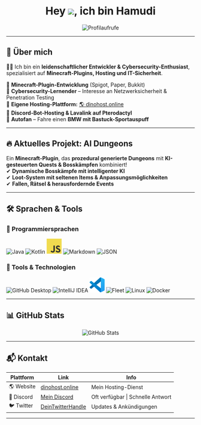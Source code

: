 <h1 align="center">Hey <img src="https://media.giphy.com/media/hvRJCLFzcasrR4ia7z/giphy.gif" width="50">, ich bin Hamudi</h1>

<p align="center"> 
  <img src="https://komarev.com/ghpvc/?username=Royallars&label=Profilaufrufe&color=0e75b6&style=flat" alt="Profilaufrufe" />
</p>

---

## 🚀 Über mich  
👨‍💻 Ich bin ein **leidenschaftlicher Entwickler & Cybersecurity-Enthusiast**, spezialisiert auf **Minecraft-Plugins, Hosting und IT-Sicherheit**.  

🔹 **Minecraft-Plugin-Entwicklung** (Spigot, Paper, Bukkit)  
🔹 **Cybersecurity-Lernender** – Interesse an Netzwerksicherheit & Penetration Testing  
🔹 **Eigene Hosting-Plattform:** [🌎 dinohost.online](https://dinohost.online)  
🔹 **Discord-Bot-Hosting & Lavalink auf Pterodactyl**  
🔹 **Autofan** – Fahre einen **BMW mit Bastuck-Sportauspuff**  

---

## 🔥 Aktuelles Projekt: AI Dungeons  
Ein **Minecraft-Plugin**, das **prozedural generierte Dungeons** mit **KI-gesteuerten Quests & Bosskämpfen** kombiniert!  
✔ **Dynamische Bosskämpfe mit intelligenter KI**  
✔ **Loot-System mit seltenen Items & Anpassungsmöglichkeiten**  
✔ **Fallen, Rätsel & herausfordernde Events**  

---

## 🛠️ Sprachen & Tools  
### 📌 Programmiersprachen  
<p align="left">
  <img src="https://cdn.iconscout.com/icon/free/png-512/java-43-569305.png" alt="Java" width="40" height="40"/>
  <img src="https://seeklogo.com/images/K/kotlin-logo-6A9E0484CA-seeklogo.com.png" alt="Kotlin" width="40" height="40"/>
  <img src="https://raw.githubusercontent.com/github/explore/80688e429a7d4ef2fca1e82350fe8e3517d3494d/topics/javascript/javascript.png" alt="JavaScript" width="40" height="40"/>
  <img src="https://upload.wikimedia.org/wikipedia/commons/4/48/Markdown-mark.svg" alt="Markdown" width="40" height="40"/>
  <img src="https://upload.wikimedia.org/wikipedia/commons/c/c9/JSON_vector_logo.svg" alt="JSON" width="40" height="40"/>
</p>

### 🔧 Tools & Technologien  
<p align="left">
  <img src="https://upload.wikimedia.org/wikipedia/commons/thumb/a/ae/Github-desktop-logo-symbol.svg/120px-Github-desktop-logo-symbol.svg.png" alt="GitHub Desktop" width="40" height="40"/>
  <img src="https://cdn.iconscout.com/icon/free/png-512/intellij-idea-569199.png" alt="IntelliJ IDEA" width="40" height="40"/>
  <img src="https://raw.githubusercontent.com/github/explore/80688e429a7d4ef2fca1e82350fe8e3517d3494d/topics/visual-studio-code/visual-studio-code.png" alt="VS Code" width="40" height="40"/>
  <img src="https://www.jetbrains.com/_assets/www/fleet/inc/overview-content/img/fleet-logo.65f4a04c59fc3ba93bb5e181050891c5.png" alt="Fleet" width="40" height="40"/>
  <img src="https://upload.wikimedia.org/wikipedia/commons/3/35/Tux.svg" alt="Linux" width="40" height="40"/>
  <img src="https://cdn.iconscout.com/icon/free/png-512/docker-226091.png" alt="Docker" width="40" height="40"/>
</p>

---

## 📊 GitHub Stats  
<p align="center">
  <img src="https://github-readme-stats.vercel.app/api?username=Royallars&show_icons=true&theme=tokyonight" alt="GitHub Stats"/>
</p>

---

## 📬 Kontakt  
<table>
    <thead>
        <tr>
            <th>Plattform</th>
            <th>Link</th>
            <th>Info</th>
        </tr>
    </thead>
    <tbody>
        <tr>
            <td>🌎 Website</td>
            <td><a href="https://dinohost.online">dinohost.online</a></td>
            <td>Mein Hosting-Dienst</td>
        </tr>
        <tr>
            <td>💬 Discord</td>
            <td><a href="https://discord.com/users/630807968769638423">Mein Discord</a></td>
            <td>Oft verfügbar | Schnelle Antwort</td>
        </tr>
        <tr>
            <td>🐦 Twitter</td>
            <td><a href="https://twitter.com/04Hamudi">DeinTwitterHandle</a></td>
            <td>Updates & Ankündigungen</td>
        </tr>
    </tbody>
</table>

---

